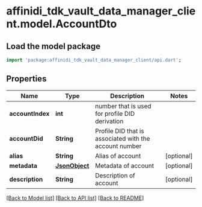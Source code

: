# affinidi_tdk_vault_data_manager_client.model.AccountDto

## Load the model package

```dart
import 'package:affinidi_tdk_vault_data_manager_client/api.dart';
```

## Properties

| Name             | Type                  | Description                                            | Notes      |
| ---------------- | --------------------- | ------------------------------------------------------ | ---------- |
| **accountIndex** | **int**               | number that is used for profile DID derivation         |
| **accountDid**   | **String**            | Profile DID that is associated with the account number |
| **alias**        | **String**            | Alias of account                                       | [optional] |
| **metadata**     | [**JsonObject**](.md) | Metadata of account                                    | [optional] |
| **description**  | **String**            | Description of account                                 | [optional] |

[[Back to Model list]](../README.md#documentation-for-models) [[Back to API list]](../README.md#documentation-for-api-endpoints) [[Back to README]](../README.md)
